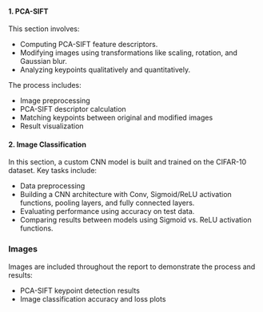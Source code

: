 #### 1. PCA-SIFT
This section involves:
- Computing PCA-SIFT feature descriptors.
- Modifying images using transformations like scaling, rotation, and Gaussian blur.
- Analyzing keypoints qualitatively and quantitatively.
  
The process includes:
- Image preprocessing
- PCA-SIFT descriptor calculation
- Matching keypoints between original and modified images
- Result visualization

#### 2. Image Classification
In this section, a custom CNN model is built and trained on the CIFAR-10 dataset. Key tasks include:
- Data preprocessing
- Building a CNN architecture with Conv, Sigmoid/ReLU activation functions, pooling layers, and fully connected layers.
- Evaluating performance using accuracy on test data.
- Comparing results between models using Sigmoid vs. ReLU activation functions.

### Images
Images are included throughout the report to demonstrate the process and results:
- PCA-SIFT keypoint detection results
- Image classification accuracy and loss plots

 
